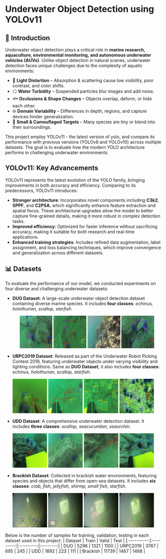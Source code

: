 # Underwater Object Detection using YOLOv11

## 🐠 Introduction  

Underwater object detection plays a critical role in **marine research, aquaculture, environmental monitoring, and autonomous underwater vehicles (AUVs)**. Unlike object detection in natural scenes, underwater detection faces unique challenges due to the complexity of aquatic environments:  

- 🌊 **Light Distortion** – Absorption & scattering cause low visibility, poor contrast, and color shifts.  
- ⚪ **Water Turbidity** – Suspended particles blur images and add noise.  
- 🐟 **Occlusions & Shape Changes** – Objects overlap, deform, or hide each other.  
- 🌐 **Domain Variability** – Differences in depth, regions, and capture devices hinder generalization.  
- 🦀 **Small & Camouflaged Targets** – Many species are tiny or blend into their surroundings.

This project employ YOLOv11 - the latest version of yolo, and compare its performance with previous versions (YOLOv8 and YOLOv10) across multiple datasets. The goal is to evaluate how the modern YOLO architecture performs in challenging underwater environments.

## YOLOv11: Key Advancements
YOLOv11 represents the latest evolution of the YOLO family, bringing improvements in both accuracy and efficiency. Comparing to its predecessors, YOLOv11 introduces:
- **Stronger architecture**: Incorporates novel components including **C3k2**, **SPPF**, and **C2PSA**, which significantly enhance feature extraction and spatial focus. These architectural upgrades allow the model to better capture fine-grained details, making it more robust in complex detection tasks.
- **Improved efficiency**: Optimized for faster inference without sacrificing accuracy, making it suitable for both research and real-time applications.
- **Enhanced training strategies**: Includes refined data augmentation, label assignment, and loss balancing techniques, which improve convergence and generalization across different datasets.

## 📊 Datasets
To evaluate the performance of our model, we conducted experiments on four diverse and challenging underwater datasets:
- **DUO Dataset**: A large-scale underwater object detection dataset containing diverse marine species. It includes **four classes**: *echinus, holothurian, scallop, starfish*.
  <p align="center">
  <img src="examples/Duo_1.jpg" width="22%" height="80%"/>
  <img src="examples/Duo_2.jpg" width="22%" height="80%"/>
  <img src="examples/Duo_3.jpg" width="22%" height="80%"/>
  <img src="examples/Duo_4.jpg" width="22%" height="80%"/>
</p> 

- **URPC2019 Dataset**: Released as part of the Underwater Robot Picking Contest 2019, featuring underwater objects under varying visibility and lighting conditions. Same as **DUO Dataset**, it also includes **four classes**: *echinus, holothurian, scallop, starfish*.  
<p align="center">
  <img src="examples/urpc_1.jpg" width="22%" height="80%"/>
  <img src="examples/urpc_2.jpg" width="22%" height="80%"/>
  <img src="examples/urpc_3.jpg" width="22%" height="80%"/>
  <img src="examples/urpc_4.jpg" width="22%" height="80%"/>
</p> 

- **UDD Dataset**: A comprehensive underwater detection dataset. It includes **three classes**: *scallop, seacucumber, seaurchin*.
<p align="center">
  <img src="examples/udd_1.jpg" width="22%" height="80%"/>
  <img src="examples/udd_2.jpg" width="22%" height="80%"/>
  <img src="examples/udd_3.jpg" width="22%" height="80%"/>
  <img src="examples/udd_4.jpg" width="22%" height="80%"/>
</p> 

- **Brackish Dataset**: Collected in brackish water environments, featuring species and objects that differ from open-sea datasets. It includes **six classes**: *crab, fish, jellyfish, shirmp, small fish, starfish*.
<p align="center">
  <img src="examples/brackish_1.jpg" width="22%" height="80%"/>
  <img src="examples/brackish_2.jpg" width="22%" height="80%"/>
  <img src="examples/brackish_3.jpg" width="22%" height="80%"/>
  <img src="examples/brackish_4.jpg" width="22%" height="80%"/>
</p> 

Below is the number of samples for training, validation, testing in each dataset used in this project:
| Dataset    |   Train   |   Valid   |   Test   |
|:----------:|:---------:|:---------:|:--------:|
| DUO        |   5296    |   1321    |   1100   |
| URPC2019   |   3767    |    695    |    245   |
| UDD        |   1892    |    223    |    111   |
| Brackish   |  11739    |   1467    |   1468   |
